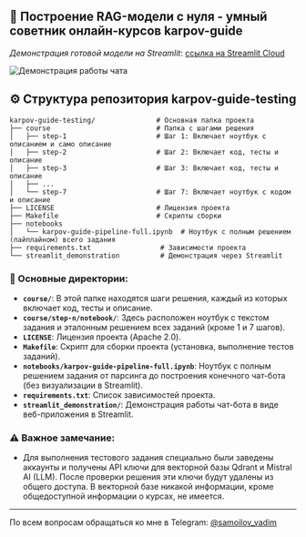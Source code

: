 ## 🤖 Построение RAG-модели с нуля - умный советник онлайн-курсов **karpov-guide**

*Демонстрация готовой модели на Streamlit*: [ссылка на Streamlit Cloud](https://karpov-guide.streamlit.app/)

![Демонстрация работы чата](https://pouch.jumpshare.com/preview/Qm2LH6XuRNZp4-mHfoyaEz22CgULuUP9pR9r_3e_jQmJAQb7VI9RHMUaXE-1slXQGmderJk7RGHj406HJiSvxsXBdXc2RZUWccf67NmFCD0)


## ⚙️ Структура репозитория **karpov-guide-testing**

```
karpov-guide-testing/               # Основная папка проекта
├── course                          # Папка с шагами решения
│   ├── step-1                      # Шаг 1: Включает ноутбук с описанием и само описание
│   ├── step-2                      # Шаг 2: Включает код, тесты и описание
│   ├── step-3                      # Шаг 3: Включает код, тесты и описание
│   ├── ...                         
│   └── step-7                      # Шаг 7: Включает ноутбук с кодом и описание
├── LICENSE                         # Лицензия проекта
├── Makefile                        # Скрипты сборки
├── notebooks
│   └── karpov-guide-pipeline-full.ipynb  # Ноутбук с полным решением (пайплайном) всего задания
├── requirements.txt                 # Зависимости проекта
└── streamlit_demonstration          # Демонстрация через Streamlit
```

### 📁 Основные директории:
- **`course/`**: В этой папке находятся шаги решения, каждый из которых включает код, тесты и описание.
- **`course/step-n/notebook/`**: Здесь расположен ноутбук с текстом задания и эталонным решением всех заданий (кроме 1 и 7 шагов).
- **`LICENSE`**: Лицензия проекта (Apache 2.0).
- **`Makefile`**: Скрипт для сборки проекта (установка, выполнение тестов заданий).
- **`notebooks/karpov-guide-pipeline-full.ipynb`**: Ноутбук с полным решением задания от парсинга до построения конечного чат-бота (без визуализации в Streamlit).
- **`requirements.txt`**: Список зависимостей проекта.
- **`streamlit_demonstration/`**: Демонстрация работы чат-бота в виде веб-приложения в Streamlit.

### ⚠️ Важное замечание:

* Для выполнения тестового задания специально были заведены аккаунты и получены API ключи для векторной базы Qdrant и Mistral AI (LLM). После проверки решения эти ключи будут удалены из общего доступа. В векторной базе никакой информации, кроме общедоступной информации о курсах, не имеется.

---

По всем вопросам обращаться ко мне в Telegram: [@samoilov_vadim](https://t.me/samoilov_vadim)
